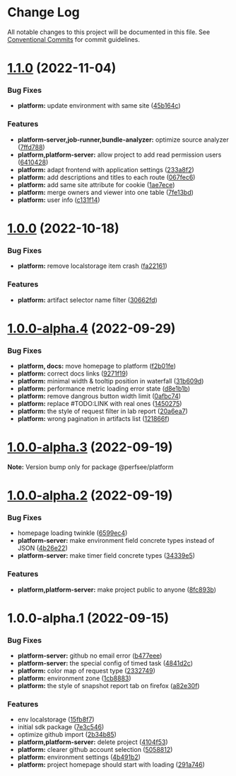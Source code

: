 # Change Log

All notable changes to this project will be documented in this file.
See [Conventional Commits](https://conventionalcommits.org) for commit guidelines.

# [1.1.0](https://github.com/perfsee/perfsee/compare/v1.0.0...v1.1.0) (2022-11-04)

### Bug Fixes

- **platform:** update environment with same site ([45b164c](https://github.com/perfsee/perfsee/commit/45b164c059445bf5374dede3397ed91247214a71))

### Features

- **platform-server,job-runner,bundle-analyzer:** optimize source analyzer ([7ffd788](https://github.com/perfsee/perfsee/commit/7ffd7882d96daf9b716d2e81fbd2d78a2f3c4b9d))
- **platform,platform-server:** allow project to add read permission users ([6410428](https://github.com/perfsee/perfsee/commit/64104286ca114f7f96097f8bb643439dccf58e1b))
- **platform:** adapt frontend with application settings ([233a8f2](https://github.com/perfsee/perfsee/commit/233a8f2fb09ef50534428fdb3a66dfd9fbb5cc01))
- **platform:** add descriptions and titles to each route ([067fec6](https://github.com/perfsee/perfsee/commit/067fec610146e8fb5194402c01e1884084791e41))
- **platform:** add same site attribute for cookie ([1ae7ece](https://github.com/perfsee/perfsee/commit/1ae7ecee50f8376ab5c525bf8d34de77c4163c63))
- **platform:** merge owners and viewer into one table ([7fe13bd](https://github.com/perfsee/perfsee/commit/7fe13bd12a7e0fa9030bcc46041080ce7f39f841))
- **platform:** user info ([c131f14](https://github.com/perfsee/perfsee/commit/c131f14153d3a21e6c203ef8719d5294a51d0e37))

# [1.0.0](https://github.com/perfsee/perfsee/compare/v1.0.0-alpha.4...v1.0.0) (2022-10-18)

### Bug Fixes

- **platform:** remove localstorage item crash ([fa22161](https://github.com/perfsee/perfsee/commit/fa22161495156b37023840678b9f96f0a19bb785))

### Features

- **platform:** artifact selector name filter ([30662fd](https://github.com/perfsee/perfsee/commit/30662fdcb6d8c60f8386719fba2655e32c032305))

# [1.0.0-alpha.4](https://github.com/perfsee/perfsee/compare/v1.0.0-alpha.3...v1.0.0-alpha.4) (2022-09-29)

### Bug Fixes

- **platform, docs:** move homepage to platform ([f2b01fe](https://github.com/perfsee/perfsee/commit/f2b01fe7ce401a8f5c3e6c44db0cc8d2f314a47a))
- **platform:** correct docs links ([9271f19](https://github.com/perfsee/perfsee/commit/9271f19d609e5a553e4a5b7c5783173dfe62031f))
- **platform:** minimal width & tooltip position in waterfall ([31b609d](https://github.com/perfsee/perfsee/commit/31b609d9742bf4c19a09661c8e29ddf9a2887fa3))
- **platform:** performance metric loading error state ([d8e1b1b](https://github.com/perfsee/perfsee/commit/d8e1b1b87d4b344d5f831df08fc5dc3ab971d32f))
- **platform:** remove dangrous button width limit ([0afbc74](https://github.com/perfsee/perfsee/commit/0afbc74192ebe949c166c2f20127afa97c4760f0))
- **platform:** replace #TODO:LINK with real ones ([1450275](https://github.com/perfsee/perfsee/commit/1450275b914992ab8a60ab64fe866d97be22b4de))
- **platform:** the style of request filter in lab report ([20a6ea7](https://github.com/perfsee/perfsee/commit/20a6ea73846b1c67ccd3956675332b584ef9d598))
- **platform:** wrong pagination in artifacts list ([121866f](https://github.com/perfsee/perfsee/commit/121866fa897a34a0d3c01812df68426d3a8acf0b))

# [1.0.0-alpha.3](https://github.com/perfsee/perfsee/compare/v1.0.0-alpha.2...v1.0.0-alpha.3) (2022-09-19)

**Note:** Version bump only for package @perfsee/platform

# [1.0.0-alpha.2](https://github.com/perfsee/perfsee/compare/v1.0.0-alpha.1...v1.0.0-alpha.2) (2022-09-19)

### Bug Fixes

- homepage loading twinkle ([6599ec4](https://github.com/perfsee/perfsee/commit/6599ec420ec3687ed0f659d0828c19fe01909544))
- **platform-server:** make environment field concrete types instead of JSON ([4b26e22](https://github.com/perfsee/perfsee/commit/4b26e224fb0c4b885d0914f4db8f9f9ac2fc1992))
- **platform-server:** make timer field concrete types ([34339e5](https://github.com/perfsee/perfsee/commit/34339e55a1c4138ff1ef5d02d2f9acf2db84996d))

### Features

- **platform,platform-server:** make project public to anyone ([8fc893b](https://github.com/perfsee/perfsee/commit/8fc893bceffc42575b95726949ea37543682a588))

# 1.0.0-alpha.1 (2022-09-15)

### Bug Fixes

- **platform-server:** github no email error ([b477eee](https://github.com/perfsee/perfsee/commit/b477eeed5e909bc09f786ddab8d3699d2ea812d3))
- **platform-server:** the special config of timed task ([4841d2c](https://github.com/perfsee/perfsee/commit/4841d2c0c700852013bd310c1a7e41952be44102))
- **platform:** color map of request type ([2332749](https://github.com/perfsee/perfsee/commit/2332749ac60bb2db2c4d5154546828e00b941a78))
- **platform:** environment zone ([1cb8883](https://github.com/perfsee/perfsee/commit/1cb8883da9be85de9d80f349cc82e3ef579e1587))
- **platform:** the style of snapshot report tab on firefox ([a82e30f](https://github.com/perfsee/perfsee/commit/a82e30fe9328748c9c3dad66ebb29c10f0a76bd0))

### Features

- env localstorage ([15fb8f7](https://github.com/perfsee/perfsee/commit/15fb8f7b9b178a148d18701b200cb73b462f9073))
- initial sdk package ([7e3c546](https://github.com/perfsee/perfsee/commit/7e3c5460c72aada593e6020f87590f3059f28cb0))
- optimize github import ([2b34b85](https://github.com/perfsee/perfsee/commit/2b34b85403aa931e3aa3c6f3ed9572382422070e))
- **platform,platform-server:** delete project ([4104f53](https://github.com/perfsee/perfsee/commit/4104f53364841c55dc36e2a65f4d47bc3fff0821))
- **platform:** clearer github account selection ([5058812](https://github.com/perfsee/perfsee/commit/50588122d50d279b0241f2d3b03828095b2f247c))
- **platform:** environment settings ([4b491b2](https://github.com/perfsee/perfsee/commit/4b491b272449b3f4c0fbc74bf20479297b11c7cc))
- **platform:** project homepage should start with loading ([291a746](https://github.com/perfsee/perfsee/commit/291a746206a61759d3127847dafa3c7bfb170e60))
